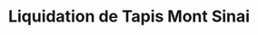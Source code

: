 ---
title: "Liquidation de Tapis Mont Sinai"
url: /montreal/liquidation-de-tapis-mont-sinai/
shop: carpet
---